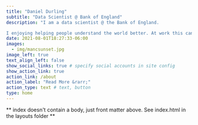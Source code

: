 ```yaml
---
title: "Daniel Durling"
subtitle: "Data Scientist @ Bank of England"
description: "I am a data scientist @ the Bank of England. 

I enjoying helping people understand the world better. At work this can involve automating pipelines, forecasting, analysing text or visualising data. If you too are interested in these things, please get it touch!"
date: 2021-08-01T18:27:33-06:00
images:
  - img/mancsunset.jpg
image_left: true
text_align_left: false
show_social_links: true # specify social accounts in site config
show_action_link: true
action_link: /about
action_label: "Read More &rarr;"
action_type: text # text, button
type: home
---
```


** index doesn't contain a body, just front matter above.
See index.html in the layouts folder **
